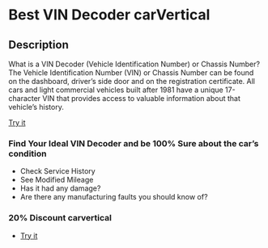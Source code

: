 # Best VIN Decoder carVertical

## Description

What is a VIN Decoder (Vehicle Identification Number) or Chassis Number?
The Vehicle Identification Number (VIN) or Chassis Number can be found on the dashboard, driver’s side door and on the registration certificate. All cars and light commercial vehicles built after 1981 have a unique 17-character VIN that provides access to valuable information about that vehicle’s history.

[Try it](https://topvindecoder.com/)

### Find Your Ideal VIN Decoder and be 100% Sure about the car’s condition

* Check Service History
* See Modified Mileage
* Has it had any damage?
* Are there any manufacturing faults you should know of?

### 20% Discount carvertical

* [Try it](https://www.carvertical.com/en/landing/v3?utm_source=aff&a=sergiubcv&b=81ec5429&voucher=carvineu)
